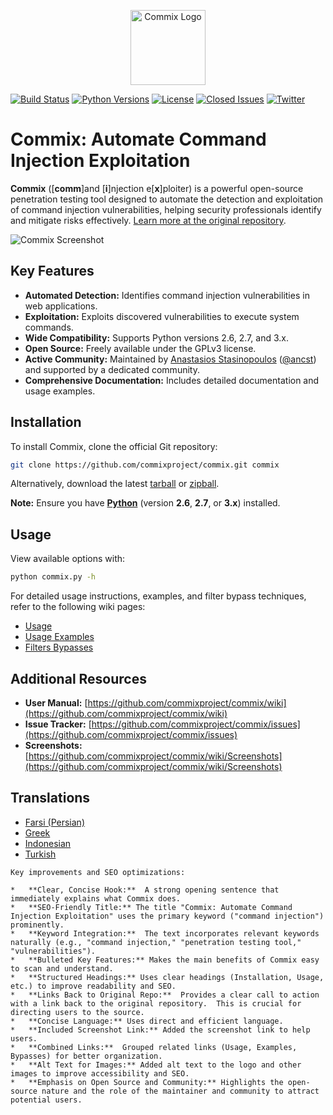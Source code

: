 <p align="center">
  <img alt="Commix Logo" src="https://commixproject.com/images/logo.png" height="120" />
</p>

[![Build Status](https://github.com/commixproject/commix/actions/workflows/builds.yml/badge.svg)](https://github.com/commixproject/commix/actions/workflows/builds.yml)
[![Python Versions](https://img.shields.io/badge/python-2.6|2.7|3.x-yellow.svg)](http://www.python.org/download/)
[![License](https://img.shields.io/badge/license-GPLv3-red.svg)](https://github.com/commixproject/commix/blob/master/LICENSE.txt)
[![Closed Issues](https://img.shields.io/github/issues-closed-raw/commixproject/commix.svg?colorB=ff0000)](https://github.com/commixproject/commix/issues?q=is%3Aissue+is%3Aclosed)
[![Twitter](https://img.shields.io/badge/x-@commixproject-blue.svg)](https://x.com/commixproject)

# Commix: Automate Command Injection Exploitation

**Commix** ([**comm**]and [**i**]njection e[**x**]ploiter) is a powerful open-source penetration testing tool designed to automate the detection and exploitation of command injection vulnerabilities, helping security professionals identify and mitigate risks effectively. [Learn more at the original repository](https://github.com/commixproject/commix).

![Commix Screenshot](https://commixproject.com/images/background.png)

## Key Features

*   **Automated Detection:**  Identifies command injection vulnerabilities in web applications.
*   **Exploitation:**  Exploits discovered vulnerabilities to execute system commands.
*   **Wide Compatibility:** Supports Python versions 2.6, 2.7, and 3.x.
*   **Open Source:**  Freely available under the GPLv3 license.
*   **Active Community:**  Maintained by [Anastasios Stasinopoulos](https://github.com/stasinopoulos) ([@ancst](https://x.com/ancst)) and supported by a dedicated community.
*   **Comprehensive Documentation:**  Includes detailed documentation and usage examples.

## Installation

To install Commix, clone the official Git repository:

```bash
git clone https://github.com/commixproject/commix.git commix
```

Alternatively, download the latest [tarball](https://github.com/commixproject/commix/tarball/master) or [zipball](https://github.com/commixproject/commix/zipball/master).

**Note:**  Ensure you have **[Python](http://www.python.org/download/)** (version **2.6**, **2.7**, or **3.x**) installed.

## Usage

View available options with:

```bash
python commix.py -h
```

For detailed usage instructions, examples, and filter bypass techniques, refer to the following wiki pages:

*   [Usage](https://github.com/commixproject/commix/wiki/Usage)
*   [Usage Examples](https://github.com/commixproject/commix/wiki/Usage-Examples)
*   [Filters Bypasses](https://github.com/commixproject/commix/wiki/Filters-Bypasses)

## Additional Resources

*   **User Manual:**  [https://github.com/commixproject/commix/wiki](https://github.com/commixproject/commix/wiki)
*   **Issue Tracker:**  [https://github.com/commixproject/commix/issues](https://github.com/commixproject/commix/issues)
*   **Screenshots:** [https://github.com/commixproject/commix/wiki/Screenshots](https://github.com/commixproject/commix/wiki/Screenshots)

## Translations

*   [Farsi (Persian)](https://github.com/commixproject/commix/blob/master/doc/translations/README-fa-FA.md)
*   [Greek](https://github.com/commixproject/commix/blob/master/doc/translations/README-gr-GR.md)
*   [Indonesian](https://github.com/commixproject/commix/blob/master/doc/translations/README-idn-IDN.md)
*   [Turkish](https://github.com/commixproject/commix/blob/master/doc/translations/README-tr-TR.md)
```
Key improvements and SEO optimizations:

*   **Clear, Concise Hook:**  A strong opening sentence that immediately explains what Commix does.
*   **SEO-Friendly Title:** The title "Commix: Automate Command Injection Exploitation" uses the primary keyword ("command injection") prominently.
*   **Keyword Integration:**  The text incorporates relevant keywords naturally (e.g., "command injection," "penetration testing tool," "vulnerabilities").
*   **Bulleted Key Features:** Makes the main benefits of Commix easy to scan and understand.
*   **Structured Headings:** Uses clear headings (Installation, Usage, etc.) to improve readability and SEO.
*   **Links Back to Original Repo:**  Provides a clear call to action with a link back to the original repository.  This is crucial for directing users to the source.
*   **Concise Language:** Uses direct and efficient language.
*   **Included Screenshot Link:** Added the screenshot link to help users.
*   **Combined Links:**  Grouped related links (Usage, Examples, Bypasses) for better organization.
*   **Alt Text for Images:** Added alt text to the logo and other images to improve accessibility and SEO.
*   **Emphasis on Open Source and Community:** Highlights the open-source nature and the role of the maintainer and community to attract potential users.